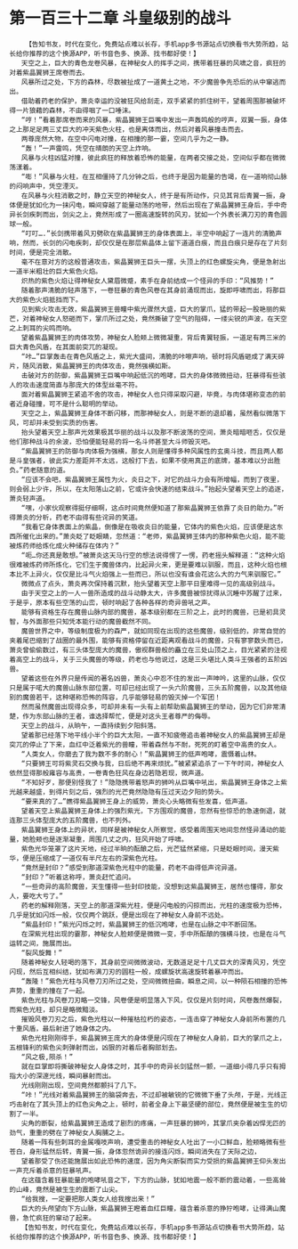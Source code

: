 # 第一百三十二章 斗皇级别的战斗
        【告知书友，时代在变化，免费站点难以长存，手机app多书源站点切换看书大势所趋，站长给你推荐的这个换源APP，听书音色多、换源、找书都好使！】
       天空之上，巨大的青色龙卷风暴，在神秘女人的挥手之间，携带着狂暴的风啸之音，疯狂的对着紫晶翼狮王席卷而去。
       风暴所过之处，下方的森林，尽数被扯成了一道黄土之地，不少魔兽争先恐后的从中窜逃而出。
       借助着药老的保护，萧炎幸运的没被狂风给刮走，双手紧紧的抓住树干，望着周围那被破坏得一片狼藉的森林，不由得咽了一口唾沫。
       “哼！”看着那席卷而来的风暴，紫晶翼狮王巨嘴中发出一声轰鸣般的哼声，双翼一振，身体之上那足足两三丈巨大的冲天紫色火柱，也是离体而出，然后对着风暴撞击而去。
       两尊庞然大物，在空中闪电对撞，在相撞的那一霎，空间几乎为之一静。
       “轰！”一声雷鸣，凭空在晴朗的天空上炸响。
       风暴与火柱凶猛对撞，彼此疯狂的释放着恐怖的能量，在两者交接之处，空间似乎都在微微荡漾着。
       “嘭！”风暴与火柱，在互相僵持了几分钟之后，也终于是因为能量的告竭，在一道响彻山脉的闷响声中，凭空湮灭。
       在风暴与火柱消散之时，静立天空的神秘女人，终于是有所动作，只见其背后青翼一振，身体便是犹如化为一抹闪电，瞬间穿越了能量动荡的地带，然后出现在了紫晶翼狮王身后，手中奇异长剑疾刺而出，剑尖之上，竟然形成了一圈高速旋转的风刃，犹如一个外表长满刀刃的青色圆球一般。
       “叮叮….”长剑携带着风刃劈砍在紫晶翼狮王的身体表面上，半空中响起了一连片的清脆声响，然而，长剑的闪电疾刺，却仅仅是在那层紫晶体上留下道道白痕，而且白痕只是存在了片刻时间，便是完全消散。
       毫不在意对方的这般普通攻击，紫晶翼狮王巨头一摆，头顶上的红色螺旋尖角，便是急射出一道半米粗壮的巨大紫色火焰。
       炽热的紫色火焰让得神秘女人黛眉微蹙，素手在身前结成一个怪异的手印：“风推势！”
       随着那声清脆的轻声落下，一卷狂暴的青色风卷在其身前涌现而出，旋即呼啸而出，将那巨大的紫色火焰抵挡而下。
       见到紫火攻击无效，紫晶翼狮王兽瞳中紫光骤然大盛，巨大的掌爪，猛的带起一股艳丽的紫芒，对着神秘女人怒砸而下，掌爪所过之处，竟然撕破了空气的阻碍，一缕尖锐的声波，在天空之上刺耳的尖鸣而响。
       望着紫晶翼狮王的肉体攻势，神秘女人脸颊上微微凝重，背后青翼轻振，一道足有两三米的巨大青色风盾，在其面前突兀的凝现。
       “咔…”巨掌轰击在青色风盾之上，紫光大盛间，清脆的咔嚓声响，顿时将风盾砸成了满天碎片，随风消散，紫晶翼狮王的肉体攻击，竟然强横如斯。
       击破对方的防御，紫晶翼狮王巨嘴中响起低沉的咆哮，巨大的身体微微扭动，狂暴得有些骇人的攻击速度简直与那庞大的体型丝毫不符。
       面对着紫晶翼狮王紧追不舍的攻击，神秘女人也只得采取闪避，毕竟，与肉体堪称变态的前者近身碰撞，可不是什么聪明的举动。
       天空之上，紫晶翼狮王身体不断闪移，而那神秘女人，则是不断的退却着，虽然看似微落下风，可却并未受到实质的伤害。
       抬头望着天空上那声光效果极其华丽的战斗以及那不断波荡的空间，萧炎暗暗咂舌，仅仅是他们那种战斗的余波，恐怕便能轻易的将一名斗师甚至大斗师毁灭吧。
       “紫晶翼狮王的防御与肉体极为强横，那女人则是懂得多种风属性的玄奥斗技，而且两人都是斗皇强者，彼此实力差距并不太远，这般打下去，如果不使用真正的底牌，基本难以分出胜负。”药老随意的道。
       “应该不会吧，紫晶翼狮王属性为火，炎日之下，对它的战斗力会有所增幅，而到了夜里，则会弱上少许，所以，在太阳落山之前，它或许会快速的结束战斗。”抬起头望着天空上的追逐，萧炎轻声道。
       “嘿，小家伙观察得挺仔细啊，这点时间竟然便知道了那紫晶翼狮王依靠了炎日的助力。”听得萧炎的分析，药老不由得有些诧异的笑道。
       “我看它身体表面上的紫晶，倒像是在吸收炎日的能量，它体内的紫色火焰，应该便是这东西所催化出来的。”萧炎眨了眨眼睛，忽然道：“老师，紫晶翼狮王体内的那种紫色火焰，能不能被炼药师给炼化成火种储存在体内？”
       “呃…你还真是敢想。”被萧炎这天马行空的想法说得愣了一愣，药老摇头解释道：“这种火焰很难被炼药师所炼化，它们生于魔兽体内，比起异火来，更是要难以驯服，而且，这种火焰也根本比不上异火，仅仅是比斗气火焰强上一些而已，所以也没有谁会花这么大的力气来驯服它。”
       微微点了点头，萧炎再次保持着沉默，抬头望着天空上那平日里难得一见的高级别战斗。
       由于天空之上的一人一兽所造成的战斗动静太大，许多魔兽被惊扰得从沉睡中苏醒了过来，于是乎，原本有些空荡的山峦，顿时响起了各种各样的奇异兽吼之声。
       能够有资格生存在魔兽山脉内部的魔兽，基本级别都在三阶之上，此时的魔兽，已是初具灵智，与外面那些只知凭本能行动的魔兽截然不同。
       魔兽世界之中，等级制度极为的森严，就如同现在出现的这些魔兽，级别低的，非常自觉的夹着尾巴缩到了战圈的最外围，能够有资格停留在近距离观看战斗的魔兽，只有寥寥数头而已，萧炎曾偷偷数过，有三头体型庞大的魔兽，傲视群兽般的矗立在三处山顶之上，目光紧紧的注视着高空上的战斗，关于三头魔兽的等级，药老也与他说过，这是三头堪比人类斗王强者的五阶凶兽。
       望着这些在外界只是传闻的著名凶兽，萧炎心中忍不住的发出一声呻吟，这里的山脉，仅仅只是属于喏大的魔兽山脉东部位置，可却已经出现了一头六阶魔兽，三头五阶魔兽，以及其他级别的魔兽若干，这种堪称恐怖的阵容，几乎能够轻易的毁灭掉一个军团！
       然而虽然魔兽出现得众多，可却并未有一头有上前帮助紫晶翼狮王的举动，因为它们非常清楚，作为东部山脉的王者，谁选择帮忙，便是对这头王者尊严的侮辱。
       天空上的战斗，从晌午，一直持续到夕阳斜落。
       望着那已经落下地平线小半个的巨大太阳，一直不知疲倦追击着神秘女人的紫晶翼狮王却是突兀的停止了下来，血红中泛着紫光的兽瞳，带着森然与不耐，死死的盯着空中高贵的女人。
       “人类女人，你磨去了我为数不多的耐心！”紫晶翼狮王的低声咆哮，震慑着山林。
       “只要狮王可将紫灵石交换与我，日后绝不再来烦扰。”被紧紧追杀了一下午时间，神秘女人依然显得那般雍容与高贵，一卷青色狂风在身边若隐若现，微声道。
       “不知好歹，那便别怪我了！”隐隐携带着怒声的狮吟从巨嘴中吼出，紫晶翼狮王身体之上紫光越来越盛，到得片刻之后，强烈的光芒竟然隐隐有压过天边夕阳的势头。
       “要来真的了…”瞧得紫晶翼狮王身上的威势，萧炎心头略微有些发喜，低声道。
       望着天空上紫晶翼狮王身体上的强烈紫光，下方围观的魔兽，忽然有些惊恐的急速倒退，就连那三头体型庞大的五阶魔兽，也不列外。
       紫晶翼狮王身体上的异状，同样是被神秘女人所察觉，感受着周围天地间忽然怪异涌动的能量，她脸颊也是逐渐凝重，周围几丈之内，狂风开始了呼啸。
       紫色光华笼罩了这片天地，经过半晌的酝酿之后，光芒猛然紧缩，只是眨眼时间，漫天紫华，便是压缩成了一道仅有半尺左右的深紫色光柱。
       “竟然是封印？”感受到那道深紫色光柱中的能量，药老不由得低声诧异道。
       “封印？”听着这称呼，萧炎赶忙追问。
       “一些奇异的高阶魔兽，天生懂得一些封印技能，没想到这紫晶翼狮王，居然也懂得，那女人，要吃大亏了。”
       药老的解释刚落，天空上的那道深紫光柱，便是闪电般的闪掠而出，光柱的速度极为恐怖，几乎是犹如闪烁一般，仅仅两个跳跃，便是出现在了神秘女人身前不远处。
       “紫晶封印！”紫光闪烁之时，紫晶翼狮王的低沉咆哮，也是在山脉之中不断回荡。
       在深紫光柱出现的霎那，神秘女人脸颊便是微微一变，手中所酝酿的强横斗技，也是在斗气运转之间，施展而出。
       “裂风旋舞！”
       随着神秘女人轻喝的落下，其身前空间微微波动，无数道足足十几丈巨大的深青风刃，凭空闪现，然后互相纠结，犹如布满刀刃的圆柱一般，成螺旋状高速旋转着暴冲而出。
       “轰隆！”紫色光柱与风卷刀刃所过之处，空间微微扭曲，瞬息之间，以一种陨石相撞的恐怖声势，重重的撞在了一起。
       紫色光柱与风卷刀刃略一交锋，风卷便是明显落入下风，仅仅是片刻时间，风卷轰然爆裂，而紫色光柱，却只是略微黯淡。
       摧毁风卷刀刃之后，紫色光柱以一种摧枯拉朽的姿态，一连击穿了神秘女人身前所布置的几十重风盾，最后射进了她身体之内。
       紫色光柱刚刚得手，紫晶翼狮王庞大的身体便是闪现在了神秘女人身前，巨大的掌爪之上，五根锋利的紫色尖刺弹射而出，凶狠的对着后者胸部划去。
       “风之极,陨杀！”
       就在巨掌即将撕破神秘女人身体之时，其手中的奇异长剑猛然一颤，一道细小得几乎只有拇指大小的深邃光线，瞬间暴射而出。
       光线刚刚出现，空间竟然都颤抖了几下。
       “咔！”光线对着紫晶翼狮王的脑袋奔去，不过却被敏锐的它微微下垂了头颅，于是，光线正巧击射在了其头顶上的红色尖角之上，顿时，前者全身上下最坚硬的部位，竟然便是被生生的切割了一半。
       尖角的断裂，给紫晶翼狮王造成了剧烈的疼痛，一声狂暴的狮吟，其掌爪夹杂着凶悍无匹的劲气，重重的劈在了神秘女人胸脯之上。
       随着一阵有些刺耳的金属嘎吱声响，遭受重击的神秘女人吐出了一小口鲜血，脸颊略微有些苍白，身形猛然后转，青翼一振，身体忽然诡异的接连闪烁，瞬间消失在了天际之边，
       望着那受了伤还能施展出如此恐怖的速度，因为角尖断裂而实力受损的紫晶翼狮王仰头发出一声充斥着杀意的狂暴吼声。
       在这蕴含着狂暴能量的咆哮吼音之下，下方的山脉，犹如地震一般不断的震动着，一些高耸的山峰，竟然是被生生的震断了山尖。
       “给我搜，一定要把那人类女人给我搜出来！”
       巨大的头颅望向下方山脉，紫晶翼狮王瞪着血红巨瞳，蕴含着杀意的狰狞咆哮，让得满山魔兽，急忙疯狂的窜动了起来。
       【告知书友，时代在变化，免费站点难以长存，手机app多书源站点切换看书大势所趋，站长给你推荐的这个换源APP，听书音色多、换源、找书都好使！】